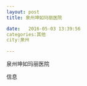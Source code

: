 ```yaml
--- 
layout: post 
title: 泉州坤如玛丽医院

date:   2016-05-03 13:39:56 
categories:其他  
city:泉州
  
--- 
```

   
泉州坤如玛丽医院

信息


